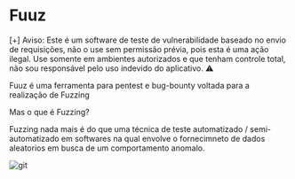 # Fuuz

[+] Aviso: Este é um software de teste de vulnerabilidade baseado no envio de requisições, não o use sem permissão prévia, pois esta é uma ação ilegal. Use somente em ambientes autorizados e que tenham controle total, não sou responsável pelo uso indevido do aplicativo. ⚠️

Fuuz é uma ferramenta para pentest e bug-bounty voltada para a realização de Fuzzing

Mas o que é Fuzzing?

Fuzzing nada mais é do que uma técnica de teste automatizado / semi-automatizado em softwares na qual envolve o fornecimneto de dados aleatorios em busca de um comportamento anomalo.

![git](https://github.com/PixelDef/Fuuz/assets/86115368/b51a8125-6e42-47d4-a4cf-de940935d93b)
